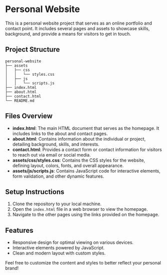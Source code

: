 # Personal Website

This is a personal website project that serves as an online portfolio and contact point. It includes several pages and assets to showcase skills, background, and provide a means for visitors to get in touch.

## Project Structure

```
personal-website
├── assets
│   ├── css
│   │   └── styles.css
│   ├── js
│   │   └── scripts.js
├── index.html
├── about.html
├── contact.html
└── README.md
```

## Files Overview

- **index.html**: The main HTML document that serves as the homepage. It includes links to the about and contact pages.
- **about.html**: Contains information about the individual or project, detailing background, skills, and interests.
- **contact.html**: Provides a contact form or contact information for visitors to reach out via email or social media.
- **assets/css/styles.css**: Contains the CSS styles for the website, defining layout, colors, fonts, and overall appearance.
- **assets/js/scripts.js**: Contains JavaScript code for interactive elements, form validation, and other dynamic features.

## Setup Instructions

1. Clone the repository to your local machine.
2. Open the `index.html` file in a web browser to view the homepage.
3. Navigate to the other pages using the links provided on the homepage.

## Features

- Responsive design for optimal viewing on various devices.
- Interactive elements powered by JavaScript.
- Clean and modern layout with custom styles. 

Feel free to customize the content and styles to better reflect your personal brand!
